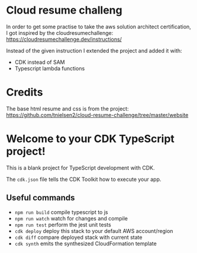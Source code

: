# Cloud resume challeng
In order to get some practise to take the aws solution architect certification, I got inspired by the cloudresumechallenge:
https://cloudresumechallenge.dev/instructions/ 

Instead of the given instruction I extended the project and added it with:
 - CDK instead of SAM
 - Typescript lambda functions

# Credits
The base html resume and css is from the project: 
https://github.com/tnielsen2/cloud-resume-challenge/tree/master/website 

# Welcome to your CDK TypeScript project!

This is a blank project for TypeScript development with CDK.

The `cdk.json` file tells the CDK Toolkit how to execute your app.

## Useful commands

 * `npm run build`   compile typescript to js
 * `npm run watch`   watch for changes and compile
 * `npm run test`    perform the jest unit tests
 * `cdk deploy`      deploy this stack to your default AWS account/region
 * `cdk diff`        compare deployed stack with current state
 * `cdk synth`       emits the synthesized CloudFormation template
